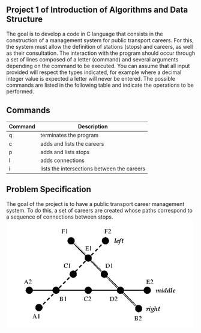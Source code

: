 ## Project 1 of Introduction of Algorithms and Data Structure

The goal is to develop a code in C language that consists in the construction of a management 
system for public transport careers. For this, the system must allow the definition of stations (stops) and 
careers, as well as their consultation. 
 The interaction with the program should occur through a set of lines composed of a letter 
(command) and several arguments depending on the command to be executed. You can assume that all 
input provided will respect the types indicated, for example where a decimal integer value is expected a 
letter will never be entered. The possible commands are listed in the following table and indicate the 
operations to be performed. 

## Commands

| Command | Description |
|---------|-------------|
| q       | terminates the program |
| c       | adds and lists the careers |
| p       | adds and lists stops |
| l       | adds connections |
| i       | lists the intersections between the careers |

## Problem Specification

The goal of the project is to have a public transport career management system. To do this, a set 
of careers are created whose paths correspond to a sequence of connections between stops.
![Example](TransportManagementSystem/img.png)



